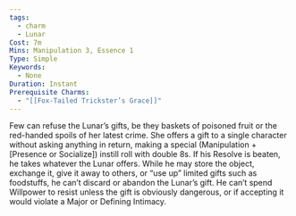 ```yaml
---
tags:
  - charm
  - Lunar
Cost: 7m
Mins: Manipulation 3, Essence 1
Type: Simple
Keywords:
  - None
Duration: Instant
Prerequisite Charms:
  - "[[Fox-Tailed Trickster’s Grace]]"
---
```

Few can refuse the Lunar’s gifts, be they baskets of poisoned fruit or the red-handed spoils of her latest crime. She offers a gift to a single character without asking anything in return, making a special (Manipulation + [Presence or Socialize]) instill roll with double 8s. If his Resolve is beaten, he takes whatever the Lunar offers. While he may store the object, exchange it, give it away to others, or “use up” limited gifts such as foodstuffs, he can’t discard or abandon the Lunar’s gift. He can’t spend Willpower to resist unless the gift is obviously dangerous, or if accepting it would violate a Major or Defining Intimacy.
